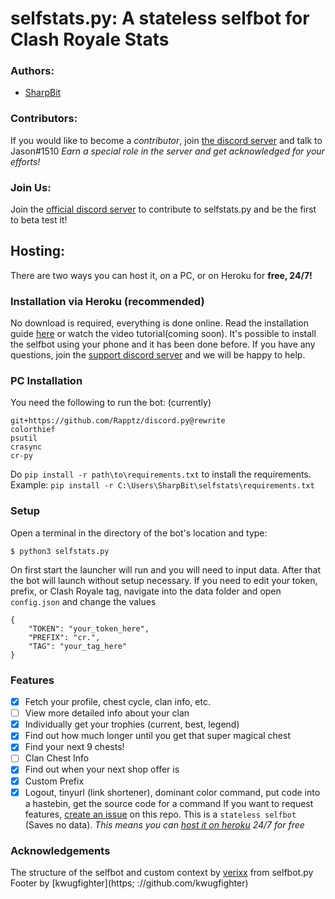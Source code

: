 # selfstats.py: A stateless selfbot for Clash Royale Stats
### Authors:
- [SharpBit](https://github.com/SharpBit)
### Contributors:
If you would like to become a *contributor*, join [the discord server](https://discord.gg/9NjbQCd) and talk to Jason#1510
*Earn a special role in the server and get acknowledged for your efforts!*

### Join Us:
Join the [official discord server](https://discord.gg/9NjbQCd) to contribute to selfstats.py and be the first to beta test it!

## Hosting:
There are two ways you can host it, on a PC, or on Heroku for **free, 24/7!**

### Installation via Heroku (recommended)
No download is required, everything is done online. Read the installation guide [here](https://github.com/SharpBit/selfstats/wiki/Host-selfstats.py-24-7-For-Free-on-Heroku!) or watch the video tutorial(coming soon). It's possible to install the selfbot using your phone and it has been done before. If you have any questions, join the [support discord server](https://discord.gg/9NjbQCd) and we will be happy to help.

### PC Installation
You need the following to run the bot: (currently)
```
git+https://github.com/Rapptz/discord.py@rewrite
colorthief
psutil
crasync
cr-py
```
Do `pip install -r path\to\requirements.txt` to install the requirements.
Example: `pip install -r C:\Users\SharpBit\selfstats\requirements.txt`
### Setup
Open a terminal in the directory of the bot's location and type:
```
$ python3 selfstats.py
```
On first start the launcher will run and you will need to input data. After that the bot will launch without setup necessary.
If you need to edit your token, prefix, or Clash Royale tag, navigate into the data folder and open `config.json` and change the values
```
{
    "TOKEN": "your_token_here",
    "PREFIX": "cr.",
    "TAG": "your_tag_here"
}
```

### Features
- [x] Fetch your profile, chest cycle, clan info, etc.
- [ ] View more detailed info about your clan
- [x] Individually get your trophies (current, best, legend)
- [x] Find out how much longer until you get that super magical chest
- [x] Find your next 9 chests!
- [ ] Clan Chest Info
- [x] Find out when your next shop offer is
- [x] Custom Prefix
- [x] Logout, tinyurl (link shortener), dominant color command, put code into a hastebin, get the source code for a command
If you want to request features, [create an issue](https://github.com/SharpBit/selfstats/issues) on this repo.
This is a `stateless selfbot` (Saves no data). *This means you can [host it on heroku](https://github.com/SharpBit/selfstats/wiki/Host-selfstats.py-24-7-For-Free-on-Heroku!) 24/7 for free*

### Acknowledgements
The structure of the selfbot and custom context by [verixx](https://github.com/verixx) from selfbot.py
Footer by [kwugfighter](https; ://github.com/kwugfighter)

